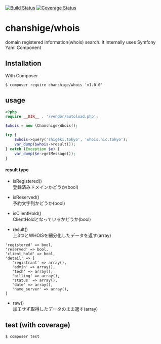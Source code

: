 [![Build Status](https://travis-ci.org/chanshige/whois.svg?branch=master)](https://travis-ci.org/chanshige/whois)
[![Coverage Status](https://coveralls.io/repos/github/chanshige/whois/badge.svg?branch=master)](https://coveralls.io/github/chanshige/whois?branch=master)

# chanshige/whois
domain registered information(whois) search. It internally uses Symfony Yaml Component

## Installation
With Composer
```
$ composer require chanshige/whois 'v1.0.0'
```

## usage
```php
<?php
require __DIR__ . '/vendor/autoload.php';

$whois = new \Chanshige\Whois();

try {
    $whois->query('shigeki.tokyo', 'whois.nic.tokyo');
    var_dump($whois->result());
} catch (Exception $e) {
    var_dump($e->getMessage());
}
```
#### result type
- isRegistered() \
登録済みドメインかどうか(bool)

- isReserved() \
予約文字列かどうか(bool)

- isClientHold() \
ClientHoldとなっているかどうか(bool)

- result() \
上3つとWHOISを細分化したデータを返す(array)
```
'registered' => bool,
'reserved' => bool,
'client_hold' => bool,
'detail' => [
   'registrant' => array(),
   'admin' => array(),
   'tech' => array(),
   'billing' => array(),
   'status' => array(),
   'date' => array(),
   'name_server' => array(),
]
```

- raw() \
加工せず取得したデータのまま返す(array)

## test (with coverage)
`$ composer test`
